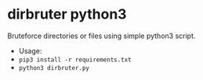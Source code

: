 # dirbruter python3
Bruteforce directories or files using simple python3 script.


* Usage: 
* `pip3 install -r requirements.txt`
 * `python3 dirbruter.py`


